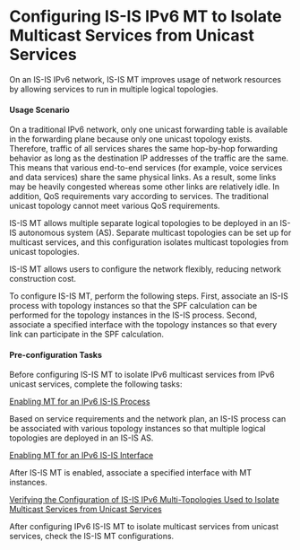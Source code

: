 Configuring IS-IS IPv6 MT to Isolate Multicast Services from Unicast Services
=============================================================================

On an IS-IS IPv6 network, IS-IS MT improves usage of network resources by allowing services to run in multiple logical topologies.

#### Usage Scenario

On a traditional IPv6 network, only one unicast forwarding table is available in the forwarding plane because only one unicast topology exists. Therefore, traffic of all services shares the same hop-by-hop forwarding behavior as long as the destination IP addresses of the traffic are the same. This means that various end-to-end services (for example, voice services and data services) share the same physical links. As a result, some links may be heavily congested whereas some other links are relatively idle. In addition, QoS requirements vary according to services. The traditional unicast topology cannot meet various QoS requirements.

IS-IS MT allows multiple separate logical topologies to be deployed in an IS-IS autonomous system (AS). Separate multicast topologies can be set up for multicast services, and this configuration isolates multicast topologies from unicast topologies.

IS-IS MT allows users to configure the network flexibly, reducing network construction cost.

To configure IS-IS MT, perform the following steps. First, associate an IS-IS process with topology instances so that the SPF calculation can be performed for the topology instances in the IS-IS process. Second, associate a specified interface with the topology instances so that every link can participate in the SPF calculation.


#### Pre-configuration Tasks

Before configuring IS-IS MT to isolate IPv6 multicast services from IPv6 unicast services, complete the following tasks:


[Enabling MT for an IPv6 IS-IS Process](../../../../software/nev8r10_vrpv8r16/user/vrp/dc_vrp_isis_cfg_0100.html)

Based on service requirements and the network plan, an IS-IS process can be associated with various topology instances so that multiple logical topologies are deployed in an IS-IS AS.

[Enabling MT for an IPv6 IS-IS Interface](../../../../software/nev8r10_vrpv8r16/user/vrp/dc_vrp_isis_cfg_0101.html)

After IS-IS MT is enabled, associate a specified interface with MT instances.

[Verifying the Configuration of IS-IS IPv6 Multi-Topologies Used to Isolate Multicast Services from Unicast Services](../../../../software/nev8r10_vrpv8r16/user/vrp/dc_vrp_isis_cfg_0102.html)

After configuring IPv6 IS-IS MT to isolate multicast services from unicast services, check the IS-IS MT configurations.